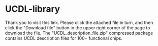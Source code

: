 # UCDL-library
Thank you to visit this link. Please click the attached file in turn, and then click the "Download file" button in the upper right corner of the page to download the file. The "UCDL_description_file.zip" compressed package contains UCDL description files for 100+ functional chips.
